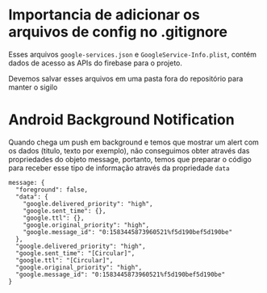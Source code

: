 # Importancia de adicionar os arquivos de config no .gitignore

Esses arquivos `google-services.json` e `GoogleService-Info.plist`, contém dados
de acesso as APIs do firebase para o projeto.

Devemos salvar esses arquivos em uma pasta fora do repositório para manter o 
sigilo

# Android Background Notification

Quando chega um push em background e temos que mostrar um alert com os dados 
(titulo, texto por exemplo), não conseguimos obter através das propriedades do
objeto message, portanto, temos que preparar o código para receber esse tipo de 
informação através da propriedade `data`

```
message: {
  "foreground": false,
  "data": {
    "google.delivered_priority": "high",
    "google.sent_time": {},
    "google.ttl": {},
    "google.original_priority": "high",
    "google.message_id": "0:1583445873960521%f5d190bef5d190be"
  },
  "google.delivered_priority": "high",
  "google.sent_time": "[Circular]",
  "google.ttl": "[Circular]",
  "google.original_priority": "high",
  "google.message_id": "0:1583445873960521%f5d190bef5d190be"
}
```
